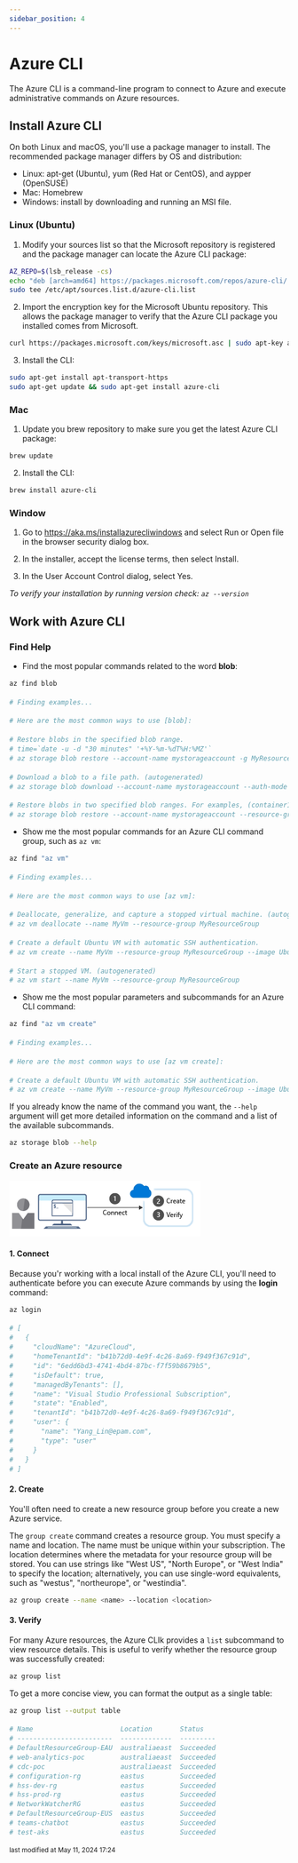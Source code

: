 ```yaml
---
sidebar_position: 4
---
```

    
# Azure CLI

The Azure CLI is a command-line program to connect to Azure and execute administrative commands on Azure resources.

## Install Azure CLI

On both Linux and macOS, you'll use a package manager to install. The recommended package manager differs by OS and distribution:

- Linux: apt-get (Ubuntu), yum (Red Hat or CentOS), and aypper (OpenSUSE)
- Mac: Homebrew
- Windows: install by downloading and running an MSI file.

### Linux (Ubuntu)

1. Modify your sources list so that the Microsoft repository is registered and the package manager can locate the Azure CLI package:

```bash
AZ_REPO=$(lsb_release -cs)
echo "deb [arch=amd64] https://packages.microsoft.com/repos/azure-cli/ $AZ_REPO main" | \
sudo tee /etc/apt/sources.list.d/azure-cli.list
```

2. Import the encryption key for the Microsoft Ubuntu repository. This allows the package manager to verify that the Azure CLI package you installed comes from Microsoft.

```bash
curl https://packages.microsoft.com/keys/microsoft.asc | sudo apt-key add -
```

3. Install the CLI:
   
```bash
sudo apt-get install apt-transport-https
sudo apt-get update && sudo apt-get install azure-cli
```

### Mac

1. Update you brew repository to make sure you get the latest Azure CLI package:

```bash
brew update
```

2. Install the CLI:

```bash
brew install azure-cli
```

### Window

1. Go to https://aka.ms/installazurecliwindows and select Run or Open file in the browser security dialog box.

2. In the installer, accept the license terms, then select Install.

3. In the User Account Control dialog, select Yes.

_To verify your installation by running version check: `az --version`_

## Work with Azure CLI

### Find Help

- Find the most popular commands related to the word **blob**:

```bash
az find blob

# Finding examples...

# Here are the most common ways to use [blob]: 

# Restore blobs in the specified blob range.
# time=`date -u -d "30 minutes" '+%Y-%m-%dT%H:%MZ'`
# az storage blob restore --account-name mystorageaccount -g MyResourceGroup -t $time -r container0/blob1 container0/blob2

# Download a blob to a file path. (autogenerated)
# az storage blob download --account-name mystorageaccount --auth-mode login --container-name mycontainer --file /path/to/file --name MyBlob

# Restore blobs in two specified blob ranges. For examples, (container1/blob1, container2/blob2) and (container2/blob3..container2/blob4).
# az storage blob restore --account-name mystorageaccount --resource-group MyResourceGroup --time-to-restore 2020-02-27T03:59:59Z --blob-range container1/blob1 container2/blob2 --blob-range container2/blob3 container2/blob4
```

- Show me the most popular commands for an Azure CLI command group, such as `az vm`:

```bash
az find "az vm"

# Finding examples...

# Here are the most common ways to use [az vm]: 

# Deallocate, generalize, and capture a stopped virtual machine. (autogenerated)
# az vm deallocate --name MyVm --resource-group MyResourceGroup

# Create a default Ubuntu VM with automatic SSH authentication.
# az vm create --name MyVm --resource-group MyResourceGroup --image UbuntuLTS

# Start a stopped VM. (autogenerated)
# az vm start --name MyVm --resource-group MyResourceGroup
```

- Show me the most popular parameters and subcommands for an Azure CLI command:

```bash
az find "az vm create"

# Finding examples...

# Here are the most common ways to use [az vm create]: 

# Create a default Ubuntu VM with automatic SSH authentication.
# az vm create --name MyVm --resource-group MyResourceGroup --image UbuntuLTS
```

If you already know the name of the command you want, the `--help` argument will get more detailed information on the command and a list of the available subcommands.

```bash
az storage blob --help
```

### Create an Azure resource

![create a resource](./assets/create-resources-overview.png)

#### 1. Connect

Because you'r working with a local install of the Azure CLI, you'll need to authenticate before you can execute Azure commands by using the **login** command:

```bash
az login

# [
#   {
#     "cloudName": "AzureCloud",
#     "homeTenantId": "b41b72d0-4e9f-4c26-8a69-f949f367c91d",
#     "id": "6edd6bd3-4741-4bd4-87bc-f7f59b8679b5",
#     "isDefault": true,
#     "managedByTenants": [],
#     "name": "Visual Studio Professional Subscription",
#     "state": "Enabled",
#     "tenantId": "b41b72d0-4e9f-4c26-8a69-f949f367c91d",
#     "user": {
#       "name": "Yang_Lin@epam.com",
#       "type": "user"
#     }
#   }
# ]
```

#### 2. Create

You'll often need to create a new resource group before you create a new Azure service.

The `group create` command creates a resource group. You must specify a name and location. The name must be unique within your subscription. The location determines where the metadata for your resource group will be stored. You can use strings like "West US", "North Europe", or "West India" to specify the location; alternatively, you can use single-word equivalents, such as "westus", "northeurope", or "westindia".

```bash
az group create --name <name> --location <location>
```

#### 3. Verify

For many Azure resources, the Azure CLIk provides a `list` subcommand to view resource details. This is useful to verify whether the resource group was successfully created:

```bash
az group list
```

To get a more concise view, you can format the output as a single table:

```bash
az group list --output table

# Name                      Location       Status
# ------------------------  -------------  ---------
# DefaultResourceGroup-EAU  australiaeast  Succeeded
# web-analytics-poc         australiaeast  Succeeded
# cdc-poc                   australiaeast  Succeeded
# configuration-rg          eastus         Succeeded
# hss-dev-rg                eastus         Succeeded
# hss-prod-rg               eastus         Succeeded
# NetworkWatcherRG          eastus         Succeeded
# DefaultResourceGroup-EUS  eastus         Succeeded
# teams-chatbot             eastus         Succeeded
# test-aks                  eastus         Succeeded
```

<div style={{textAlign: 'right'}}><small style={{color: 'grey'}}>last modified at May 11, 2024 17:24</small></div>
      